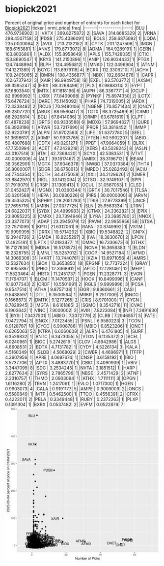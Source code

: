 # biopick2021
Percent of original price and number of entrants for each ticket for [Biopick2021](https://twitter.com/hashtag/Biopick2021)
|ticker |  nrml_price| freq|
|:------|-----------:|----:|
|BLU    | 476.9736902|    3|
|VKTX   | 369.8275872|    2|
|SAVA   | 314.6685329|    2|
|VRNA   | 298.4507158|    2|
|PDSB   | 275.4386091|   13|
|EOLS   | 259.6875092|    1|
|LQDA   | 235.0000064|    2|
|AVDL   | 213.2132152|    3|
|CYTK   | 201.1247506|    1|
|IMGN   | 188.6153881|    1|
|ANVS   | 179.8773072|    8|
|ADMA   | 164.9289191|    1|
|GERN   | 163.8036861|    1|
|ALDX   | 155.8958649|    1|
|APLS   | 155.7428035|    1|
|CTIC   | 153.8690547|    1|
|KRYS   | 141.2150896|    1|
|ANIP   | 126.8034433|    1|
|PTGX   | 124.7448994|    1|
|BLPH   | 124.4956812|    1|
|MNKD   | 122.0496904|    1|
|ATNM   | 114.1221389|    7|
|BCYC   | 113.6979118|    4|
|BCRX   | 112.3306210|    7|
|ACHV   | 109.2405065|    2|
|BMRN   | 108.4356877|    1|
|NBIX   | 102.8684676|    1|
|CAPR   | 102.6737942|    3|
|XAIR   |  98.9949758|   18|
|EXEL   |  93.5703772|    1|
|AXSM   |  88.3595247|    3|
|IFRX   |  88.3268498|    2|
|PLX    |  87.9888314|    2|
|EYPT   |  87.6803540|    1|
|IMTX   |  87.1818196|    6|
|AUPH   |  86.3367771|    4|
|OCUP   |  82.9999992|    1|
|LXRX   |  77.8409098|    2|
|PYNKF  |  75.8974350|    2|
|LCTX   |  75.6476724|    3|
|DARE   |  75.1145092|    1|
|PHAR   |  74.7319005|    2|
|ARDX   |  72.3338482|    2|
|RCUS   |  70.9480106|    1|
|NGENF  |  70.8571434|    2|
|ONCY   |  69.2307720|    1|
|ABUS   |  68.9560417|    3|
|TGTX   |  68.3725469|    8|
|CRMD   |  68.2926814|    1|
|BCLI   |  67.8414086|    3|
|ORMP   |  63.6781619|    1|
|CLPT   |  61.4878236|    3|
|GRTS   |  60.9336588|    6|
|MDXG   |  57.9694327|    1|
|QURE   |  56.3928196|    1|
|ARWR   |  53.7217690|    8|
|PRQR   |  53.3816452|    1|
|IMMP   |  52.9220791|    2|
|ALPN   |  51.9702593|    2|
|LIFE   |  51.6372780|    5|
|SEEL   |  51.3698617|    2|
|ARMP   |  50.9933765|    2|
|YTEN   |  50.5902207|    1|
|ABIO   |  50.4807688|    1|
|CDTX   |  49.0291271|    1|
|PPBT   |  47.9064059|    1|
|BLRX   |  47.7550994|    3|
|ACET   |  47.2429219|    2|
|XERS   |  43.5028242|    8|
|ASLN   |  43.0107518|    3|
|BTAI   |  42.7368420|    1|
|SCYX   |  42.5383531|    1|
|VTVT   |  40.0000006|    4|
|ALT    |  39.1817467|    2|
|AMRX   |  38.3196713|    1|
|BEAM   |  38.0562901|    1|
|MGTX   |  37.6046378|    1|
|NWBO   |  37.0370384|    9|
|THTX   |  36.8000007|    1|
|SDGR   |  36.6758913|    1|
|MREO   |  35.0282492|    8|
|ACIU   |  34.7744354|    1|
|DCTH   |  34.4175058|    3|
|XXII   |  34.2129626|    2|
|OMER   |  33.8842970|    1|
|RIGL   |  33.1412094|    2|
|CTSO   |  32.9749107|    1|
|SPPI   |  31.7919079|    1|
|CRSP   |  31.1309413|    1|
|OCUL   |  31.0587053|    1|
|CLSD   |  31.0452427|    4|
|MGNX   |  31.0360344|    1|
|GRTX   |  30.7017546|    1|
|TLSA   |  30.6201568|    1|
|HEPA   |  30.0930226|    6|
|PIRS   |  30.0000000|    8|
|ARVN   |  29.3535325|    1|
|SPHRY  |  28.2051283|    1|
|TRIB   |  27.9778399|    1|
|JNCE   |  27.7695716|    1|
|AMRN   |  27.0377725|    1|
|SLN    |  25.9583334|    1|
|LTRN   |  24.6822037|    1|
|SYBX   |  24.4999983|    2|
|CTMX   |  24.3362821|    3|
|EPIX   |  23.8095225|    3|
|CMRX   |  23.7394946|    2|
|LYRA   |  23.3985780|    2|
|NNOX   |  23.3377073|    1|
|ADAP   |  23.2945079|   12|
|PAVM   |  22.9955956|   58|
|STSA   |  22.7571099|    1|
|KPTI   |  21.6312061|    9|
|RAFA   |  20.8749992|    1|
|VSTM   |  19.9999995|    3|
|DRRX   |  19.5714292|    1|
|XBIO   |  19.5348822|    2|
|GNPX   |  19.3946726|    3|
|GMDA   |  18.8235297|    3|
|IVA    |  18.3830670|    2|
|LPCN   |  17.4825181|    1|
|LPTX   |  17.0183477|   11|
|DMAC   |  16.7330673|    6|
|GTHX   |  16.7127838|    1|
|MDNA   |  16.5178573|    6|
|NCNA   |  16.3656383|    1|
|ELDN   |  16.2328755|    2|
|LMNL   |  15.5257012|    1|
|COCP   |  14.9527184|    1|
|AFMD   |  14.3069306|   31|
|VXRT   |  13.7440761|    2|
|KZIA   |  13.6971056|    4|
|AMRS   |  13.5327634|    1|
|SIOX   |  13.3653850|   18|
|EPGNF  |  12.7737224|    1|
|GRAY   |  12.6955897|    1|
|PHIO   |  12.3368912|    6|
|APTO   |  12.1281461|   12|
|MEIP   |  11.5523464|    4|
|HRTX   |  11.2451737|    1|
|PGEN   |  11.2328771|    3|
|EVGN   |  11.1764707|    1|
|BLCM   |  11.1470587|    2|
|HOOK   |  10.8499096|    1|
|CANF   |  10.6077343|    2|
|CRDF   |  10.5501991|    2|
|RGLS   |   9.9999996|    3|
|PCSA   |   9.9547514|    1|
|ATHA   |   9.8757138|    1|
|EIGR   |   9.8360661|    2|
|CASI   |   9.5438597|    1|
|DTIL   |   9.3500564|    1|
|MRKR   |   9.2517009|    2|
|BNGO   |   9.1666673|    7|
|DMTK   |   9.1277265|    2|
|CRIS   |   8.9701000|   11|
|CYCN   |   8.7828945|    3|
|MGTA   |   8.6161885|    3|
|SGMO   |   8.3542716|   11|
|CVAC   |   8.1903642|    1|
|VINC   |   7.9000002|    2|
|AVIR   |   7.8223084|    1|
|INFI   |   7.3891630|    1|
|BYSI   |   7.3437501|    1|
|ABEO   |   7.3372779|    2|
|CLRB   |   7.2946857|    5|
|FATE   |   7.0472794|    3|
|SNGX   |   7.0123455|    2|
|PSNL   |   6.9580223|    3|
|TCON   |   6.9128787|   10|
|CYCC   |   6.9008786|   11|
|MBIO   |   6.8523206|    1|
|ONCT   |   6.6265063|   52|
|KTRA   |   6.6060608|    2|
|ALRN   |   6.4761905|    4|
|SURF   |   6.3526832|    1|
|BNTC   |   6.3473055|    5|
|VTGN   |   6.1135372|    3|
|BCEL   |   6.0240961|    1|
|BIOC   |   5.2742619|    1|
|CLOV   |   4.8942986|    1|
|ALGS   |   4.8608531|    2|
|BDTX   |   4.7131782|    1|
|CYDY   |   4.5226134|    3|
|KALA   |   4.5160349|   10|
|SLDB   |   4.5068029|    2|
|CWBR   |   4.4696971|    1|
|TFFP   |   4.3607956|    1|
|APRE   |   4.0697674|    1|
|CNSP   |   3.6158192|    1|
|IBIO   |   3.5737706|    2|
|APTX   |   3.4883720|    1|
|CBIO   |   3.4090909|    1|
|VBIV   |   3.3447099|    8|
|SDC    |   3.2534245|    1|
|NVTA   |   3.1851512|    1|
|HARP   |   2.8277634|    2|
|SYRS   |   2.7865796|    1|
|NBSE   |   2.4571429|    2|
|ATNF   |   2.2310757|    1|
|THMO   |   2.0903094|    1|
|ATHX   |   1.7111111|    3|
|OPGN   |   1.6116280|    2|
|TRVN   |   1.2417061|    1|
|EVLO   |   1.0717300|    1|
|HGEN   |   0.9603073|    4|
|CALA   |   0.9191177|    5|
|AMPE   |   0.9009009|    2|
|ONCS   |   0.5580849|    1|
|MTP    |   0.5462500|    1|
|TTOO   |   0.4556391|    2|
|CFRX   |   0.4222011|    2|
|PBLA   |   0.3349448|    1|
|RUBY   |   0.2372263|    1|
|PLXP   |   0.1391304|    1|
|BXRX   |   0.0537482|    2|
|EVFM   |   0.0522876|    7|
![retvspicks](biopicks.png?raw=true)
